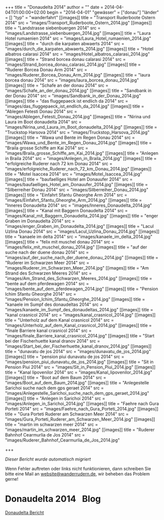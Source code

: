 +++
title = "Donaudelta 2014"
author = ""
date = 2014-04-04T01:00:00+02:00
begin = "2014-04-01"
"gewässer" = ["donau"]
"länder" = []
"typ" = "wanderfahrt"
[[images]]
title = "Transport Ruderboote Ostern 2014"
src = "images/Transport_Ruderboote_Ostern_2014.jpg"
[[images]]
title = "Landstrasse siebenbuergen 2014"
src = "images/Landstrasse_siebenbuergen_2014.jpg"
[[images]]
title = "Laura Hotel rumaenien 2014"
src = "images/Laura_Hotel_rumaenien_2014.jpg"
[[images]]
title = "durch die karpaten abwaerts 2014"
src = "images/durch_die_karpaten_abwaerts_2014.jpg"
[[images]]
title = "Hotel albatros calarasi 2014"
src = "images/Hotel_albatros_calarasi_2014.jpg"
[[images]]
title = "Strand borcea donau calarasi 2014"
src = "images/Strand_borcea_donau_calarasi_2014.jpg"
[[images]]
title = "Ruderer Borcea Donau Arm 2014"
src = "images/Ruderer_Borcea_Donau_Arm_2014.jpg"
[[images]]
title = "laura borcea donau 2014"
src = "images/laura_borcea_donau_2014.jpg"
[[images]]
title = "Schafe an der donau 2014"
src = "images/Schafe_an_der_donau_2014.jpg"
[[images]]
title = "Sandbank in der Donau 2014"
src = "images/Sandbank_in_der_Donau_2014.jpg"
[[images]]
title = "das fluggepaeck ist endlich da 2014"
src = "images/das_fluggepaeck_ist_endlich_da_2014.jpg"
[[images]]
title = "Ablegen Fetesti Donau 2014"
src = "images/Ablegen_Fetesti_Donau_2014.jpg"
[[images]]
title = "Nirina und Laura im Boot donaudelta 2014"
src = "images/Nirina_und_Laura_im_Boot_donaudelta_2014.jpg"
[[images]]
title = "Truckstop Harsova 2014"
src = "images/Truckstop_Harsova_2014.jpg"
[[images]]
title = "Wawa und Bente im Regen Donau 2014"
src = "images/Wawa_und_Bente_im_Regen_Donau_2014.jpg"
[[images]]
title = "Braila grosse Schiffe am Kai 2014"
src = "images/Braila_grosse_Schiffe_am_Kai_2014.jpg"
[[images]]
title = "Anlegen in Braila 2014"
src = "images/Anlegen_in_Braila_2014.jpg"
[[images]]
title = "erfolgreiche Ruderer nach 72 km Donau 2014"
src = "images/erfolgreiche_Ruderer_nach_72_km_Donau_2014.jpg"
[[images]]
title = "Motel Isaccea 2014"
src = "images/Motel_Isaccea_2014.jpg"
[[images]]
title = "baufaelliges Hotel am Donauufer 2014"
src = "images/baufaelliges_Hotel_am_Donauufer_2014.jpg"
[[images]]
title = "Silberreiher Donau 2014"
src = "images/Silberreiher_Donau_2014.jpg"
[[images]]
title = "Einfahrt Sfantu Gheorghe Arm 2014"
src = "images/Einfahrt_Sfantu_Gheorghe_Arm_2014.jpg"
[[images]]
title = "Inneres Donaudelta 2014"
src = "images/Inneres_Donaudelta_2014.jpg"
[[images]]
title = "Kanal mit Baggern Donaudelta 2014"
src = "images/Kanal_mit_Baggern_Donaudelta_2014.jpg"
[[images]]
title = "enger Graben im Donaudelta 2014"
src = "images/enger_Graben_im_Donaudelta_2014.jpg"
[[images]]
title = "Lacul Uzlina Donau 2014"
src = "images/Lacul_Uzlina_Donau_2014.jpg"
[[images]]
title = "kanaele im delta 2014"
src = "images/kanaele_im_delta_2014.jpg"
[[images]]
title = "felix mit muschel donau 2014"
src = "images/felix_mit_muschel_donau_2014.jpg"
[[images]]
title = "auf der suche nach der duene donau 2014"
src = "images/auf_der_suche_nach_der_duene_donau_2014.jpg"
[[images]]
title = "Ruderer im Schwarzen Meer 2014"
src = "images/Ruderer_im_Schwarzen_Meer_2014.jpg"
[[images]]
title = "Am Strand des Schwarzen Meeres 2014"
src = "images/Am_Strand_des_Schwarzen_Meeres_2014.jpg"
[[images]]
title = "bente auf dem pferdewagen 2014"
src = "images/bente_auf_dem_pferdewagen_2014.jpg"
[[images]]
title = "Pension Ichim Sfantu Gheorghe 2014"
src = "images/Pension_Ichim_Sfantu_Gheorghe_2014.jpg"
[[images]]
title = "kanaele im Sumpf des donaudeltas 2014"
src = "images/kanaele_im_Sumpf_des_donaudeltas_2014.jpg"
[[images]]
title = "kanal crasnicol 2014"
src = "images/kanal_crasnicol_2014.jpg"
[[images]]
title = "Unterholz auf dem Kanal crasnicol 2014"
src = "images/Unterholz_auf_dem_Kanal_crasnicol_2014.jpg"
[[images]]
title = "finale Barriere kanal crasnicol 2014"
src = "images/finale_Barriere_kanal_crasnicol_2014.jpg"
[[images]]
title = "Start bei der Fischerhuette kanal dranov 2014"
src = "images/Start_bei_der_Fischerhuette_kanal_dranov_2014.jpg"
[[images]]
title = "dunavatu de jos 2014"
src = "images/dunavatu_de_jos_2014.jpg"
[[images]]
title = "pension piui dunavatu de jos 2014"
src = "images/pension_piui_dunavatu_de_jos_2014.jpg"
[[images]]
title = "Sit in Pension Piui 2014"
src = "images/Sit_in_Pension_Piui_2014.jpg"
[[images]]
title = "Kanal lipovenilor 2014"
src = "images/Kanal_lipovenilor_2014.jpg"
[[images]]
title = "Boot auf dem Baum 2014"
src = "images/Boot_auf_dem_Baum_2014.jpg"
[[images]]
title = "Anlegestelle Sarichoi suche nach dem gps geraet 2014"
src = "images/Anlegestelle_Sarichoi_suche_nach_dem_gps_geraet_2014.jpg"
[[images]]
title = "Anlegen in Sarichoi 2014"
src = "images/Anlegen_in_Sarichoi_2014.jpg"
[[images]]
title = "Faehre nach Gura Porteti 2014"
src = "images/Faehre_nach_Gura_Porteti_2014.jpg"
[[images]]
title = "Gura Porteti Ruderer am Schwarzen Meer 2014"
src = "images/Gura_Porteti_Ruderer_am_Schwarzen_Meer_2014.jpg"
[[images]]
title = "martin im schwarzen meer 2014"
src = "images/martin_im_schwarzen_meer_2014.jpg"
[[images]]
title = "Ruderer Bahnhof Cearmurlia de Jos 2014"
src = "images/Ruderer_Bahnhof_Cearmurlia_de_Jos_2014.jpg"

+++


*Dieser Bericht wurde automatisch migriert*

Wenn Fehler auftreten oder links nicht funktionieren, dann schreiben Sie bitte eine Mail an website@wanderrudern.de, wir beheben das Problem gerne!



# Donaudelta 2014   Blog


[Donaudelta Bericht](/berichte/2014/donaudelta_20141)